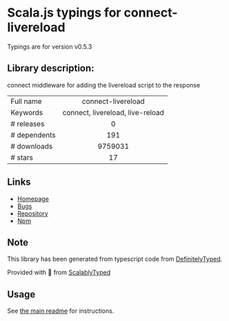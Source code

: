 
# Scala.js typings for connect-livereload

Typings are for version v0.5.3

## Library description:
connect middleware for adding the livereload script to the response

|                    |                 |
| ------------------ | :-------------: |
| Full name          | connect-livereload |
| Keywords           | connect, livereload, live-reload |
| # releases         | 0 |
| # dependents       | 191 |
| # downloads        | 9759031 |
| # stars            | 17 |

## Links
- [Homepage](https://github.com/intesso/connect-livereload#readme)
- [Bugs](https://github.com/intesso/connect-livereload/issues)
- [Repository](https://github.com/intesso/connect-livereload)
- [Npm](https://www.npmjs.com/package/connect-livereload)
    


## Note
This library has been generated from typescript code from [DefinitelyTyped](https://definitelytyped.org).

Provided with :purple_heart: from [ScalablyTyped](https://github.com/oyvindberg/ScalablyTyped)

## Usage
See [the main readme](../../readme.md) for instructions.


